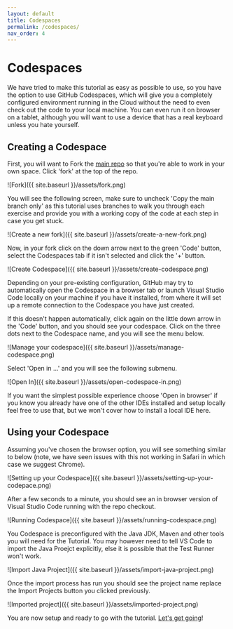 ```yaml
---
layout: default
title: Codespaces
permalink: /codespaces/
nav_order: 4
---
```

# Codespaces

We have tried to make this tutorial as easy as possible to use, so you have the option to use GitHub Codespaces, which will give you a completely configured environment running in the Cloud without the need to even check out the code to your local machine. You can even run it on  browser on a tablet, although you will want to use a device that has a real keyboard unless you hate yourself.

## Creating a Codespace

First, you will want to Fork the [main repo](https://github.com/jpgough/advent-of-tdd/) so that you're able to work in your own space. Click 'fork' at the top of the repo.

![Fork]({{ site.baseurl }}/assets/fork.png)

You will see the following screen, make sure to uncheck 'Copy the main branch only' as this tutorial uses branches to walk you through each exercise and provide you with a working copy of the code at each step in case you get stuck.

![Create a new fork]({{ site.baseurl }}/assets/create-a-new-fork.png)

Now, in your fork click on the down arrow next to the green 'Code' button, select the Codespaces tab if it isn't selected and click the '+' button.

![Create Codespace]({{ site.baseurl }}/assets/create-codespace.png)

Depending on your pre-existing configuration, GitHub may try to automatically open the Codespace in a browser tab or launch Visual Studio Code locally on your machine if you have it installed, from where it will set up a remote connection to the Codespace you have just created.

If this doesn't happen automatically, click again on the little down arrow in the 'Code' button, and you should see your codespace. Click on the three dots next to the Codespace name, and you will see the menu below.

![Manage your codespace]({{ site.baseurl }}/assets/manage-codespace.png)

Select 'Open in ...' and you will see the following submenu.

![Open In]({{ site.baseurl }}/assets/open-codespace-in.png)

If you want the simplest possible experience choose 'Open in browser' if you know you already have one of the other IDEs installed and setup locally feel free to use that, but we won't cover how to install a local IDE here.

## Using your Codespace

Assuming you've chosen the browser option, you will see something similar to below (note, we have seen issues with this not working in Safari in which case we suggest Chrome).

![Setting up your Codespace]({{ site.baseurl }}/assets/setting-up-your-codepace.png)

After a few seconds to a minute, you should see an in browser version of Visual Studio Code running with the repo checkout.

![Running Codespace]({{ site.baseurl }}/assets/running-codespace.png)

You Codespace is preconfigured with the Java JDK, Maven and other tools you will need for the Tutorial. You may however need to tell VS Code to import the Java Proejct explicitly, else it is possible that the Test Runner won't work.

![Import Java Project]({{ site.baseurl }}/assets/import-java-project.png)

Once the import process has run you should see the project name replace the Import Projects button you clicked previously.

![Imported project]({{ site.baseurl }}/assets/imported-project.png)

You are now setup and ready to go with the tutorial. [Let's get going](/workshop)!
